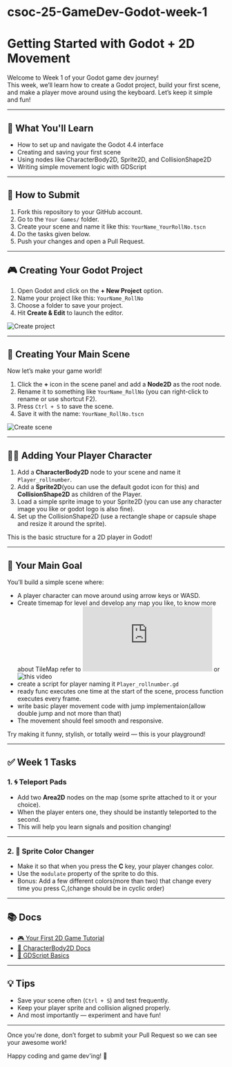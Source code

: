 #     csoc-25-GameDev-Godot-week-1
# Getting Started with Godot + 2D Movement

Welcome to Week 1 of your Godot game dev journey!  
This week, we’ll learn how to create a Godot project, build your first scene, and make a player move around using the keyboard. Let’s keep it simple and fun!

---

## 🚀 What You'll Learn

- How to set up and navigate the Godot 4.4 interface
- Creating and saving your first scene
- Using nodes like CharacterBody2D, Sprite2D, and CollisionShape2D
- Writing simple movement logic with GDScript

---

## 📝 How to Submit

1. Fork this repository to your GitHub account.
2. Go to the `Your Games/` folder.
3. Create your scene and name it like this: `YourName_YourRollNo.tscn`
4. Do the tasks given below.
5. Push your changes and open a Pull Request.

---

## 🎮 Creating Your Godot Project

1. Open Godot and click on the **+ New Project** option.
2. Name your project like this: `YourName_RollNo`
3. Choose a folder to save your project.
4. Hit **Create & Edit** to launch the editor.

![Create project](https://github.com/user-attachments/assets/853a09f2-55e0-4ba9-b007-b5379e72e055)

---

## 🧱 Creating Your Main Scene

Now let’s make your game world!

1. Click the **+** icon in the scene panel and add a **Node2D** as the root node.
2. Rename it to something like `YourName_RollNo` (you can right-click to rename or use shortcut F2).
3. Press `Ctrl + S` to save the scene.
4. Save it with the name: `YourName_RollNo.tscn`

![Create scene](https://github.com/user-attachments/assets/457f1e03-1a12-430c-af34-08c7e6471f6a)

---

## 🧍‍♂️ Adding Your Player Character

1. Add a **CharacterBody2D** node to your scene and name it `Player_rollnumber`.
2. Add a **Sprite2D**(you can use the default godot icon for this) and **CollisionShape2D** as children of the Player.
3. Load a simple sprite image to your Sprite2D (you can use any character image you like or godot logo is also fine).
4. Set up the CollisionShape2D (use a rectangle shape or capsule shape and resize it around the sprite).

This is the basic structure for a 2D player in Godot!

---

## 🎯 Your Main Goal

You’ll build a simple scene where:

- A player character can move around using arrow keys or WASD.
- Create timemap for level and develop any map you like, to know more about TileMap refer to ![this article](https://docs.godotengine.org/en/latest/tutorials/2d/using_tilemaps.html) or ![this video](https://www.youtube.com/watch?v=sbv35boXqac)
- create a script for player naming it `Player_rollnumber.gd`
- ready func executes one time at the start of the scene, process function executes every frame.
- write basic player movement code with jump implementaion(allow double jump and not more than that)
- The movement should feel smooth and responsive.

Try making it funny, stylish, or totally weird — this is your playground!


---

## ✅ Week 1 Tasks

### 1. 🌀 Teleport Pads

- Add two **Area2D** nodes on the map (some sprite attached to it or your choice).
- When the player enters one, they should be instantly teleported to the second.
- This will help you learn signals and position changing!

---

### 2. 🎨 Sprite Color Changer

- Make it so that when you press the **C** key, your player changes color.
- Use the `modulate` property of the sprite to do this.
- Bonus: Add a few different colors(more than two) that change every time you press C,(change should be in cyclic order)

---

## 📚 Docs

- [🎮 Your First 2D Game Tutorial](https://docs.godotengine.org/en/latest/getting_started/first_2d_game/)
- [🧍 CharacterBody2D Docs](https://docs.godotengine.org/en/latest/classes/class_characterbody2d.html)
- [📜 GDScript Basics](https://docs.godotengine.org/en/latest/tutorials/scripting/gdscript/gdscript_basics.html)

---

## 💡 Tips

- Save your scene often (`Ctrl + S`) and test frequently.
- Keep your player sprite and collision aligned properly.
- And most importantly — experiment and have fun!

---

Once you're done, don’t forget to submit your Pull Request so we can see your awesome work!

Happy coding and game dev'ing! 🎉
